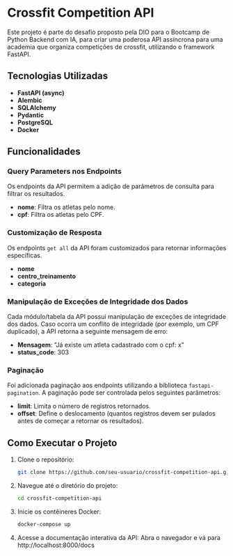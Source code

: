 # Crossfit Competition API

Este projeto é parte do desafio proposto pela DIO para o Bootcamp de Python Backend com IA, para criar uma poderosa API assíncrona para uma academia que organiza competições de crossfit, utilizando o framework FastAPI.

## Tecnologias Utilizadas

- **FastAPI (async)**
- **Alembic**
- **SQLAlchemy**
- **Pydantic**
- **PostgreSQL**
- **Docker**

## Funcionalidades

### Query Parameters nos Endpoints

Os endpoints da API permitem a adição de parâmetros de consulta para filtrar os resultados. 

- **nome**: Filtra os atletas pelo nome.
- **cpf**: Filtra os atletas pelo CPF.

### Customização de Resposta

Os endpoints `get all` da API foram customizados para retornar informações específicas.

- **nome**
- **centro_treinamento**
- **categoria**

### Manipulação de Exceções de Integridade dos Dados

Cada módulo/tabela da API possui manipulação de exceções de integridade dos dados. Caso ocorra um conflito de integridade (por exemplo, um CPF duplicado), a API retorna a seguinte mensagem de erro:

- **Mensagem**: "Já existe um atleta cadastrado com o cpf: x"
- **status_code**: 303

### Paginação

Foi adicionada paginação aos endpoints utilizando a biblioteca `fastapi-pagination`. A paginação pode ser controlada pelos seguintes parâmetros:

- **limit**: Limita o número de registros retornados.
- **offset**: Define o deslocamento (quantos registros devem ser pulados antes de começar a retornar os resultados).

## Como Executar o Projeto

1. Clone o repositório:
   ```sh
   git clone https://github.com/seu-usuario/crossfit-competition-api.git

2. Navegue até o diretório do projeto:
    ```sh
    cd crossfit-competition-api

3. Inicie os contêineres Docker:
    ```sh
    docker-compose up

4. Acesse a documentação interativa da API:
Abra o navegador e vá para http://localhost:8000/docs


















